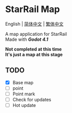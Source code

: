 # StarRail Map
English | [简体中文](./doc/README_zh-cn.md) | [繁体中文](./doc/README_zh-tw.md)

A map application for StarRail  
Made with ***Godot 4.1***

**Not completed at this time**  
**It's just a map at this stage**

## TODO
- [x] Base map  
- [ ] point  
- [ ] Point mark  
- [ ] Check for updates  
- [ ] Hot update  